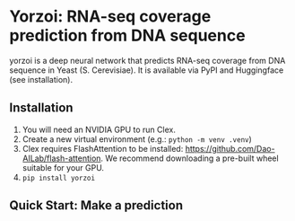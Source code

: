 # Yorzoi: RNA-seq coverage prediction from DNA sequence

yorzoi is a deep neural network that predicts RNA-seq coverage from DNA sequence in Yeast (S. Cerevisiae). It is available via PyPI and Huggingface (see installation).

## Installation

1. You will need an NVIDIA GPU to run Clex.
2. Create a new virtual environment (e.g.: `python -m venv .venv`)
3. Clex requires FlashAttention to be installed: https://github.com/Dao-AILab/flash-attention. We recommend downloading a pre-built wheel suitable for your GPU.
4. `pip install yorzoi`

## Quick Start: Make a prediction
